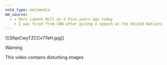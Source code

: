 ```yaml
---
note_type: metamedia
mm_source:
  - - Marc Lamont Hill on X Five years ago today
    - I was fired from CNN after giving a speech at the United Nations in defense of Palestinian rights. So much about the situation in Israel and Palestine has changed since then. I can’t help but won.md
---
```


![[SfqxCwyTZCCv77eH.jpg]]

Warning

This video contains
disturbing images

